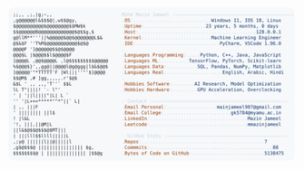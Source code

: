 <picture>
  <source srcset="https://raw.githubusercontent.com/mmazinjameel/mmazinjameel/main/dark_mode.svg?v=1743847737" media="(prefers-color-scheme: dark)">
  <img src="https://raw.githubusercontent.com/mmazinjameel/mmazinjameel/main/light_mode.svg?v=1743847737">
</picture>
